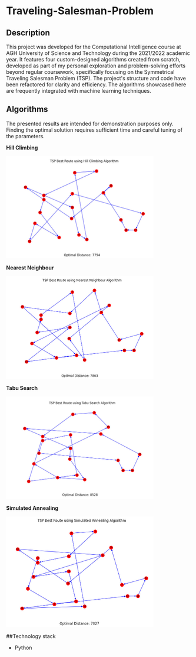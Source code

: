 # Traveling-Salesman-Problem
## Description
This project was developed for the Computational Intelligence course at AGH University of Science and Technology during the 2021/2022 academic year. It features four custom-designed algorithms created from scratch, developed as part of my personal exploration and problem-solving efforts beyond regular coursework, specifically focusing on the Symmetrical Traveling Salesman Problem (TSP). The project's structure and code have been refactored for clarity and efficiency. The algorithms showcased here are frequently integrated with machine learning techniques.

## Algorithms
The presented results are intended for demonstration purposes only. Finding the optimal solution requires sufficient time and careful tuning of the parameters.

**Hill Climbing**

<p float="left">
<img src="src/images/tsp_hill_climbing_result.jpg" width="400"/>
</p>

**Nearest Neighbour**

<p float="left">
<img src="src/images/tsp_neares_neighbour_result.jpg" width="400"/>
</p>

**Tabu Search**

<p float="left">
<img src="src/images/tsp_tabu_search_result.jpg" width="400"/>
</p>

**Simulated Annealing**

<p float="left">
<img src="src/images/tsp_simulated_annealing_result.jpg" width="400"/>
</p>

##Technology stack
- Python
